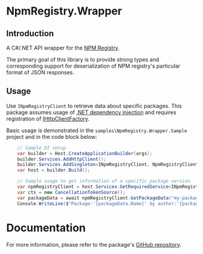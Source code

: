 # NpmRegistry.Wrapper

## Introduction

A C#/.NET API wrapper for the [NPM Registry](https://registry.npmjs.org/).

The primary goal of this library is to provide strong types and corresponding support for deserialization of NPM registry's particular format of JSON responses.

## Usage 

Use `INpmRegistryClient` to retrieve data about specific packages. 
This package assumes usage of [.NET dependency injection](https://learn.microsoft.com/en-us/dotnet/core/extensions/dependency-injection)
and requires registration of [IHttpClientFactory](https://learn.microsoft.com/en-us/dotnet/core/extensions/httpclient-factory).

Basic usage is demonstrated in the `samples\NpmRegistry.Wrapper.Sample` project and in the code block below:

```csharp
    // Sample DI setup 
    var builder = Host.CreateApplicationBuilder(args);    
    builder.Services.AddHttpClient();
    builder.Services.AddSingleton<INpmRegistryClient, NpmRegistryClient>();
    var host = builder.Build();

    // Sample usage to get information of a specific package version
    var npmRegistryClient = host.Services.GetRequiredService<INpmRegistryClient>();
    var cts = new CancellationTokenSource();
    var packageData = await npmRegistryClient.GetPackageData("my-package", "1.2.3", cts.Token);
    Console.WriteLine($"Package:'{packageData.Name}' by author:'{packageData.Author?.Name}'");
```


# Documentation

For more information, please refer to the package's [GitHub repository](https://github.com/DanFiedler/NpmRegistry.Wrapper).